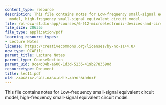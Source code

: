 ```yaml
---
content_type: resource
description: This file contains notes for Low-frequency small-signal equivalent circuit
  model, high-frequency small-signal equivalent circuit model.
file: /ol-ocw-studio-app/courses/6-012-microelectronic-devices-and-circuits-fall-2005/ce96d1ec5951846e0d1240383b10d8af_lec11.pdf
file_size: 206356
file_type: application/pdf
learning_resource_types:
- Lecture Notes
license: https://creativecommons.org/licenses/by-nc-sa/4.0/
ocw_type: OCWFile
parent_title: Lecture Notes
parent_type: CourseSection
parent_uid: 9ce4c04b-a600-1d3d-5235-419b2783590d
resourcetype: Document
title: lec11.pdf
uid: ce96d1ec-5951-846e-0d12-40383b10d8af
---
```

This file contains notes for Low-frequency small-signal equivalent circuit model, high-frequency small-signal equivalent circuit model.